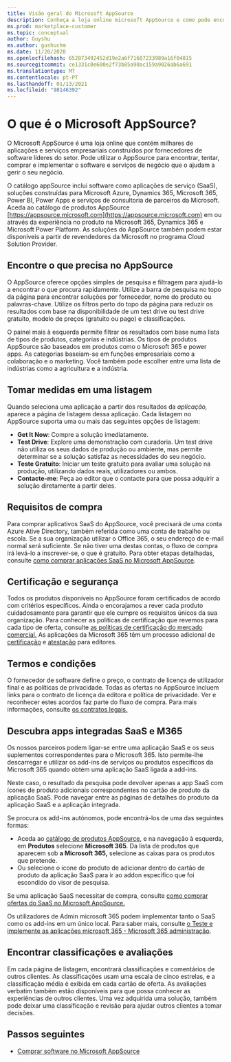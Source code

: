 ```yaml
---
title: Visão geral do Microsoft AppSource
description: Conheça a loja online microsoft AppSource e como pode encontrar e extenso catálogo de software e soluções.
ms.prod: marketplace-customer
ms.topic: conceptual
author: Guyshu
ms.author: gushuchm
ms.date: 11/20/2020
ms.openlocfilehash: 652873492452d19e2a6f71607233989a16f04815
ms.sourcegitcommit: ce1331c0e600e2f73b85a90ac159a9026ab6a691
ms.translationtype: MT
ms.contentlocale: pt-PT
ms.lasthandoff: 01/13/2021
ms.locfileid: "98146392"
---
```

# <a name="what-is-microsoft-appsource"></a>O que é o Microsoft AppSource?

O Microsoft AppSource é uma loja online que contém milhares de aplicações e serviços empresariais construídos por fornecedores de software líderes do setor. Pode utilizar o AppSource para encontrar, tentar, comprar e implementar o software e serviços de negócio que o ajudam a gerir o seu negócio.

O catálogo appSource inclui software como aplicações de serviço (SaaS), soluções construídas para Microsoft Azure, Dynamics 365, Microsoft 365, Power BI, Power Apps e serviços de consultoria de parceiros da Microsoft. Aceda ao catálogo de produtos AppSource [https://appsource.microsoft.com](https://appsource.microsoft.com) em ou através da experiência no produto na Microsoft 365, Dynamics 365 e Microsoft Power Platform. As soluções do AppSource também podem estar disponíveis a partir de revendedores da Microsoft no programa Cloud Solution Provider.

## <a name="find-what-you-need-on-appsource"></a>Encontre o que precisa no AppSource

O AppSource oferece opções simples de pesquisa e filtragem para ajudá-lo a encontrar o que procura rapidamente. Utilize a barra de pesquisa no topo da página para encontrar soluções por fornecedor, nome do produto ou palavras-chave. Utilize os filtros perto do topo da página para reduzir os resultados com base na disponibilidade de um test drive ou test drive gratuito, modelo de preços (gratuito ou pago) e classificações.

O painel mais à esquerda permite filtrar os resultados com base numa lista de tipos de produtos, categorias e indústrias. Os tipos de produtos AppSource são baseados em produtos como o Microsoft 365 e power apps. As categorias baseiam-se em funções empresariais como a colaboração e o marketing. Você também pode escolher entre uma lista de indústrias como a agricultura e a indústria.

## <a name="take-action-on-a-listing"></a>Tomar medidas em uma listagem

Quando seleciona uma aplicação a partir dos resultados da _aplicação,_ aparece a página de listagem dessa aplicação. Cada listagem no AppSource suporta uma ou mais das seguintes opções de listagem:

- **Get It Now**: Compre a solução imediatamente.
- **Test Drive**: Explore uma demonstração com curadoria. Um test drive não utiliza os seus dados de produção ou ambiente, mas permite determinar se a solução satisfaz as necessidades do seu negócio.
- **Teste Gratuito**: Iniciar um teste gratuito para avaliar uma solução na produção, utilizando dados reais, utilizadores ou ambos.
- **Contacte-me**: Peça ao editor que o contacte para que possa adquirir a solução diretamente a partir deles.

## <a name="purchasing-requirements"></a>Requisitos de compra

Para comprar aplicativos SaaS do AppSource, você precisará de uma conta Azure Ative Directory, também referida como uma conta de trabalho ou escola. Se a sua organização utilizar o Office 365, o seu endereço de e-mail normal será suficiente. Se não tiver uma destas contas, o fluxo de compra irá levá-lo a inscrever-se, o que é gratuito. Para obter etapas detalhadas, consulte [como comprar aplicações SaaS no Microsoft AppSource](purchase-software-appsource.md).

## <a name="certification-and-security"></a>Certificação e segurança

Todos os produtos disponíveis no AppSource foram certificados de acordo com critérios específicos. Ainda o encorajamos a rever cada produto cuidadosamente para garantir que ele cumpre os requisitos únicos da sua organização. Para conhecer as políticas de certificação que revemos para cada tipo de oferta, consulte [as políticas de certificação do mercado comercial.](/legal/marketplace/certification-policies) As aplicações da Microsoft 365 têm um processo adicional de [certificação](/microsoft-365-app-certification/docs/enterprise-app-certification-guide) e [atestação](/microsoft-365-app-certification/docs/enterprise-app-attestation-guide) para editores.

## <a name="terms-and-conditions"></a>Termos e condições

O fornecedor de software define o preço, o contrato de licença de utilizador final e as políticas de privacidade. Todas as ofertas no AppSource incluem links para o contrato de licença da editora e política de privacidade. Ver e reconhecer estes acordos faz parte do fluxo de compra. Para mais informações, consulte [os contratos legais.](legal-contracts.md)

## <a name="discover-saas-and-m365-integrated-apps"></a>Descubra apps integradas SaaS e M365

Os nossos parceiros podem ligar-se entre uma aplicação SaaS e os seus suplementos correspondentes para o Microsoft 365. Isto permite-lhe descarregar e utilizar os add-ins de serviços ou produtos específicos da Microsoft 365 quando obtém uma aplicação SaaS ligada a add-ins.

Neste caso, o resultado da pesquisa pode devolver apenas a app SaaS com ícones de produto adicionais correspondentes no cartão de produto da aplicação SaaS. Pode navegar entre as páginas de detalhes do produto da aplicação SaaS e a aplicação integrada.

Se procura os add-ins autónomos, pode encontrá-los de uma das seguintes formas:

- Aceda ao [catálogo de produtos AppSource](https://appsource.microsoft.com/marketplace/apps/), e na navegação à esquerda, em **Produtos** selecione **Microsoft 365**. Da lista de produtos que aparecem sob **a Microsoft 365,** selecione as caixas para os produtos que pretende.
- Ou selecione o ícone do produto de adicionar dentro do cartão de produto da aplicação SaaS para ir ao addon específico que foi escondido do visor de pesquisa.

Se uma aplicação SaaS necessitar de compra, consulte [como comprar ofertas do SaaS no Microsoft AppSource.](purchase-software-appsource.md)

Os utilizadores de Admin microsoft 365 podem implementar tanto o SaaS como os add-ins em um único local. Para saber mais, consulte [o Teste e implemente as aplicações microsoft 365 - Microsoft 365 administração](/microsoft-365/admin/manage/test-and-deploy-microsoft-365-apps.md).

## <a name="find-ratings-and-reviews"></a>Encontrar classificações e avaliações

Em cada página de listagem, encontrará classificações e comentários de outros clientes. As classificações usam uma escala de cinco estrelas, e a classificação média é exibida em cada cartão de oferta. As avaliações verbatim também estão disponíveis para que possa conhecer as experiências de outros clientes. Uma vez adquirida uma solução, também pode deixar uma classificação e revisão para ajudar outros clientes a tomar decisões.

## <a name="next-steps"></a>Passos seguintes

- [Comprar software no Microsoft AppSource](purchase-software-appsource.md)
